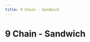 ```yaml
---
title: 9 Chain - Sandwich
---
```

<ClientOnly><AssetLoader :reloadOnce="true" />
# 9 Chain - Sandwich

<br><br><GameSlides :jsonFileToLoad="'sandwich/9chain_sandwich_nov2.json'" :useRandomSeed="false" :useManualData="false" :replay="true"></GameSlides>

</ClientOnly>
